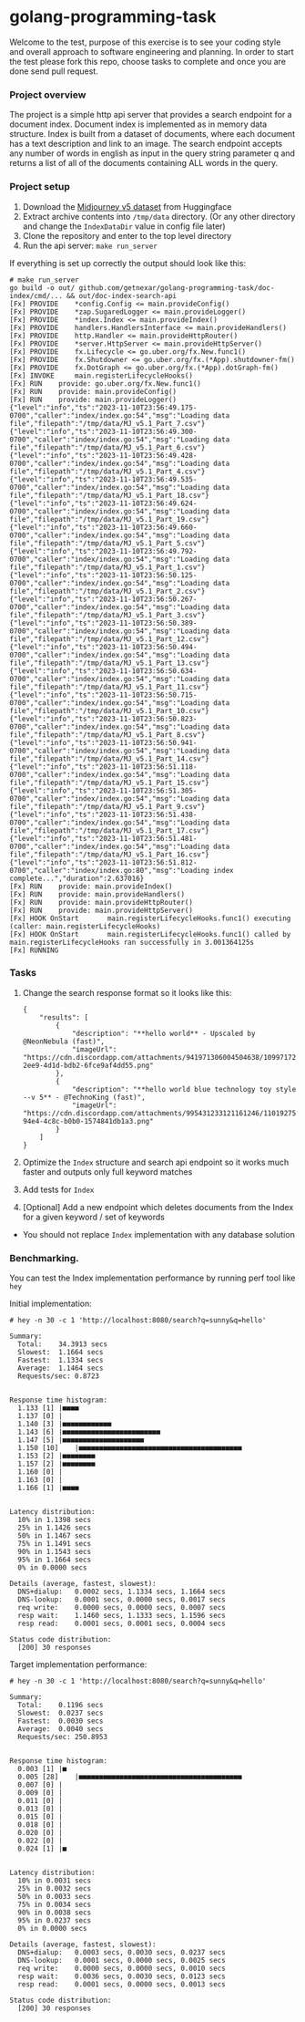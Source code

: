 # golang-programming-task

Welcome to the test, purpose of this exercise is to see your coding style and overall approach to software engineering and planning. In order to start the test please fork this repo, choose tasks to complete and once you are done send pull request.

### Project overview

The project is a simple http api server that provides a search endpoint for a document index.
Document index is implemented as in memory data structure. 
Index is built from a dataset of documents, where each document has a text description and link to an image. 
The search endpoint accepts any number of words in english as input in the query string parameter q and returns a list of all of the documents containing ALL words in the query.

### Project setup

1. Download the [Midjourney v5 dataset](https://huggingface.co/datasets/tarungupta83/MidJourney_v5_Prompt_dataset/resolve/main/Midjourney_v5_Prompt.zip) from Huggingface
2. Extract archive contents into `/tmp/data` directory. (Or any other directory and change the `IndexDataDir` value in config file later)
3. Clone the repository and enter to the top level directory
4. Run the api server: `make run_server`

If everything is set up correctly the output should look like this:
```
# make run_server
go build -o out/ github.com/getnexar/golang-programming-task/doc-index/cmd/... && out/doc-index-search-api
[Fx] PROVIDE	*config.Config <= main.provideConfig()
[Fx] PROVIDE	*zap.SugaredLogger <= main.provideLogger()
[Fx] PROVIDE	*index.Index <= main.provideIndex()
[Fx] PROVIDE	handlers.HandlersInterface <= main.provideHandlers()
[Fx] PROVIDE	http.Handler <= main.provideHttpRouter()
[Fx] PROVIDE	*server.HttpServer <= main.provideHttpServer()
[Fx] PROVIDE	fx.Lifecycle <= go.uber.org/fx.New.func1()
[Fx] PROVIDE	fx.Shutdowner <= go.uber.org/fx.(*App).shutdowner-fm()
[Fx] PROVIDE	fx.DotGraph <= go.uber.org/fx.(*App).dotGraph-fm()
[Fx] INVOKE		main.registerLifecycleHooks()
[Fx] RUN	provide: go.uber.org/fx.New.func1()
[Fx] RUN	provide: main.provideConfig()
[Fx] RUN	provide: main.provideLogger()
{"level":"info","ts":"2023-11-10T23:56:49.175-0700","caller":"index/index.go:54","msg":"Loading data file","filepath":"/tmp/data/MJ_v5.1_Part_7.csv"}
{"level":"info","ts":"2023-11-10T23:56:49.300-0700","caller":"index/index.go:54","msg":"Loading data file","filepath":"/tmp/data/MJ_v5.1_Part_6.csv"}
{"level":"info","ts":"2023-11-10T23:56:49.428-0700","caller":"index/index.go:54","msg":"Loading data file","filepath":"/tmp/data/MJ_v5.1_Part_4.csv"}
{"level":"info","ts":"2023-11-10T23:56:49.535-0700","caller":"index/index.go:54","msg":"Loading data file","filepath":"/tmp/data/MJ_v5.1_Part_18.csv"}
{"level":"info","ts":"2023-11-10T23:56:49.624-0700","caller":"index/index.go:54","msg":"Loading data file","filepath":"/tmp/data/MJ_v5.1_Part_19.csv"}
{"level":"info","ts":"2023-11-10T23:56:49.660-0700","caller":"index/index.go:54","msg":"Loading data file","filepath":"/tmp/data/MJ_v5.1_Part_5.csv"}
{"level":"info","ts":"2023-11-10T23:56:49.792-0700","caller":"index/index.go:54","msg":"Loading data file","filepath":"/tmp/data/MJ_v5.1_Part_1.csv"}
{"level":"info","ts":"2023-11-10T23:56:50.125-0700","caller":"index/index.go:54","msg":"Loading data file","filepath":"/tmp/data/MJ_v5.1_Part_2.csv"}
{"level":"info","ts":"2023-11-10T23:56:50.267-0700","caller":"index/index.go:54","msg":"Loading data file","filepath":"/tmp/data/MJ_v5.1_Part_3.csv"}
{"level":"info","ts":"2023-11-10T23:56:50.389-0700","caller":"index/index.go:54","msg":"Loading data file","filepath":"/tmp/data/MJ_v5.1_Part_12.csv"}
{"level":"info","ts":"2023-11-10T23:56:50.494-0700","caller":"index/index.go:54","msg":"Loading data file","filepath":"/tmp/data/MJ_v5.1_Part_13.csv"}
{"level":"info","ts":"2023-11-10T23:56:50.634-0700","caller":"index/index.go:54","msg":"Loading data file","filepath":"/tmp/data/MJ_v5.1_Part_11.csv"}
{"level":"info","ts":"2023-11-10T23:56:50.715-0700","caller":"index/index.go:54","msg":"Loading data file","filepath":"/tmp/data/MJ_v5.1_Part_10.csv"}
{"level":"info","ts":"2023-11-10T23:56:50.823-0700","caller":"index/index.go:54","msg":"Loading data file","filepath":"/tmp/data/MJ_v5.1_Part_8.csv"}
{"level":"info","ts":"2023-11-10T23:56:50.941-0700","caller":"index/index.go:54","msg":"Loading data file","filepath":"/tmp/data/MJ_v5.1_Part_14.csv"}
{"level":"info","ts":"2023-11-10T23:56:51.118-0700","caller":"index/index.go:54","msg":"Loading data file","filepath":"/tmp/data/MJ_v5.1_Part_15.csv"}
{"level":"info","ts":"2023-11-10T23:56:51.305-0700","caller":"index/index.go:54","msg":"Loading data file","filepath":"/tmp/data/MJ_v5.1_Part_9.csv"}
{"level":"info","ts":"2023-11-10T23:56:51.438-0700","caller":"index/index.go:54","msg":"Loading data file","filepath":"/tmp/data/MJ_v5.1_Part_17.csv"}
{"level":"info","ts":"2023-11-10T23:56:51.481-0700","caller":"index/index.go:54","msg":"Loading data file","filepath":"/tmp/data/MJ_v5.1_Part_16.csv"}
{"level":"info","ts":"2023-11-10T23:56:51.812-0700","caller":"index/index.go:80","msg":"Loading index complete...","duration":2.637016}
[Fx] RUN	provide: main.provideIndex()
[Fx] RUN	provide: main.provideHandlers()
[Fx] RUN	provide: main.provideHttpRouter()
[Fx] RUN	provide: main.provideHttpServer()
[Fx] HOOK OnStart		main.registerLifecycleHooks.func1() executing (caller: main.registerLifecycleHooks)
[Fx] HOOK OnStart		main.registerLifecycleHooks.func1() called by main.registerLifecycleHooks ran successfully in 3.001364125s
[Fx] RUNNING
```

### Tasks

1. Change the search response format so it looks like this:

    ```
    {
        "results": [
            {
                "description": "**hello world** - Upscaled by @NeonNebula (fast)",
                "imageUrl": "https://cdn.discordapp.com/attachments/941971306004504638/1099717251684376596/NeonNebula_hello_world_499f2603-2ee9-4d1d-bdb2-6fce9af4dd55.png"
            },
            {
                "description": "**hello world blue technology toy style --v 5** - @TechnoKing (fast)",
                "imageUrl": "https://cdn.discordapp.com/attachments/995431233121161246/1101927504731701401/TechnoKing_hello_world_blue_technology_toy_style_f37ac2e2-94e4-4c8c-b0b0-1574841db1a3.png"
            }
        ]
    }
    ```

2. Optimize the `Index` structure and search api endpoint so it works much faster and outputs only full keyword matches
   
3. Add tests for `Index`

4. [Optional] Add a new endpoint which deletes documents from the Index for a given keyword / set of keywords

* You should not replace `Index` implementation with any database solution

### Benchmarking.

You can test the Index implementation performance by running perf tool like `hey`

Initial implementation:
```
# hey -n 30 -c 1 'http://localhost:8080/search?q=sunny&q=hello'

Summary:
  Total:	34.3913 secs
  Slowest:	1.1664 secs
  Fastest:	1.1334 secs
  Average:	1.1464 secs
  Requests/sec:	0.8723


Response time histogram:
  1.133 [1]	|■■■■
  1.137 [0]	|
  1.140 [3]	|■■■■■■■■■■■■
  1.143 [6]	|■■■■■■■■■■■■■■■■■■■■■■■■
  1.147 [5]	|■■■■■■■■■■■■■■■■■■■■
  1.150 [10]	|■■■■■■■■■■■■■■■■■■■■■■■■■■■■■■■■■■■■■■■■
  1.153 [2]	|■■■■■■■■
  1.157 [2]	|■■■■■■■■
  1.160 [0]	|
  1.163 [0]	|
  1.166 [1]	|■■■■


Latency distribution:
  10% in 1.1398 secs
  25% in 1.1426 secs
  50% in 1.1467 secs
  75% in 1.1491 secs
  90% in 1.1543 secs
  95% in 1.1664 secs
  0% in 0.0000 secs

Details (average, fastest, slowest):
  DNS+dialup:	0.0002 secs, 1.1334 secs, 1.1664 secs
  DNS-lookup:	0.0001 secs, 0.0000 secs, 0.0017 secs
  req write:	0.0000 secs, 0.0000 secs, 0.0007 secs
  resp wait:	1.1460 secs, 1.1333 secs, 1.1596 secs
  resp read:	0.0001 secs, 0.0001 secs, 0.0004 secs

Status code distribution:
  [200]	30 responses
```

Target implementation performance:
```
# hey -n 30 -c 1 'http://localhost:8080/search?q=sunny&q=hello'

Summary:
  Total:	0.1196 secs
  Slowest:	0.0237 secs
  Fastest:	0.0030 secs
  Average:	0.0040 secs
  Requests/sec:	250.8953


Response time histogram:
  0.003 [1]	|■
  0.005 [28]	|■■■■■■■■■■■■■■■■■■■■■■■■■■■■■■■■■■■■■■■■
  0.007 [0]	|
  0.009 [0]	|
  0.011 [0]	|
  0.013 [0]	|
  0.015 [0]	|
  0.018 [0]	|
  0.020 [0]	|
  0.022 [0]	|
  0.024 [1]	|■


Latency distribution:
  10% in 0.0031 secs
  25% in 0.0032 secs
  50% in 0.0033 secs
  75% in 0.0034 secs
  90% in 0.0038 secs
  95% in 0.0237 secs
  0% in 0.0000 secs

Details (average, fastest, slowest):
  DNS+dialup:	0.0003 secs, 0.0030 secs, 0.0237 secs
  DNS-lookup:	0.0001 secs, 0.0000 secs, 0.0025 secs
  req write:	0.0000 secs, 0.0000 secs, 0.0010 secs
  resp wait:	0.0036 secs, 0.0030 secs, 0.0123 secs
  resp read:	0.0001 secs, 0.0000 secs, 0.0013 secs

Status code distribution:
  [200]	30 responses
```
